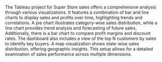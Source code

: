 The Tableau project for Super Store sales offers a comprehensive analysis through various visualizations.
It features a combination of bar and line charts to display sales and profits over time, highlighting trends and correlations.
A pie chart illustrates category-wise sales distribution, while a line chart provides trend analysis and forecasting of future sales. 
Additionally, there is a bar chart to compare profit margins and discount rates.
The dashboard also includes a view of the top N customers by sales to identify key buyers.
A map visualization shows state-wise sales distribution, offering geographic insights.
This setup allows for a detailed examination of sales performance across multiple dimensions.

